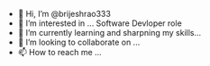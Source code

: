 - 👋 Hi, I’m @brijeshrao333
- 👀 I’m interested in ... Software Devloper role
- 🌱 I’m currently learning and sharpning my skills...
- 💞️ I’m looking to collaborate on ...
- 📫 How to reach me ...

<!---
brijeshrao333/brijeshrao333 is a ✨ special ✨ repository because its `README.md` (this file) appears on your GitHub profile.
You can click the Preview link to take a look at your changes.
--->
